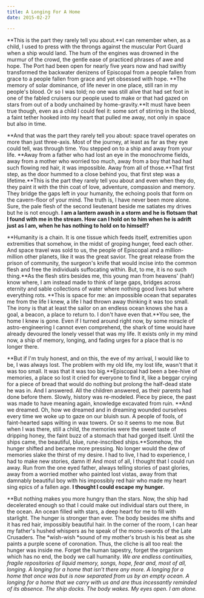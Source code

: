 ```yaml
---
title: A Longing For A Home
date: 2015-02-27

---
```


**This is the part they rarely tell you about.**I can remember when, as a child, I used to press with the throngs against the muscular Port Guard when a ship would land. The hum of the engines was drowned in the murmur of the crowd, the gentle ease of practiced phrases of awe and hope. The Port had been open for nearly five years now and had swiftly transformed the backwater denizens of Episcopal from a people fallen from grace to a people fallen from grace and yet obsessed with hope. **The memory of solar dominance, of life never in one place, still ran in my people's blood. Or so I was told; no one was still alive that had set foot in one of the fabled cruisers our people used to make or that had gazed on stars from out of a body unchained by home-gravity.**It must have been true though, even as a child I could feel it: some sort of stirring in the blood, a faint tether hooked into my heart that pulled me away, not only in space but also in time.

**And that was the part they rarely tell you about: space travel operates on more than just three-axis. Most of the journey, at least as far as they eye could tell, was through time. You stepped on to a ship and away from your life. **Away from a father who had lost an eye in the monochrome fields, away from a mother who worried too much, away from a boy that had had such flowing red hair, it was impossible. Away from all of those.**That first step, as the door hummed to a close behind you, that first step was a lifetime.**This is the part they rarely tell you about and even when they do, they paint it with the thin coat of love, adventure, compassion and memory. They bridge the gaps left in your humanity, the echoing pools that form on the cavern-floor of your mind. The truth is, I have never been more alone. Sure, the pale flesh of the second lieutenant beside me satiates my drives but he is not enough. **I am a lantern awash in a storm and he is flotsam that I found with me in the stream. How can I hold on to him when he is adrift just as I am, when he has nothing to hold on to himself?**

**Humanity is a chain. It is one tissue which feeds itself, extremities upon extremities that somehow, in the midst of groping hunger, feed each other. And space travel was sold to us, the people of Episcopal and a million-million other planets, like it was the great savior. The great release from the prison of community, the surgeon's knife that would incise into the common flesh and free the individuals suffocating within. But, to me, it is no such thing.**As the flesh stirs besides me, this young man from heavens' (hah!) know where, I am instead made to think of large gaps, bridges across eternity and sable collections of water where nothing good lives but where everything rots. **This is space for me: an impossible ocean that separates me from the life I knew, a life I had thrown away thinking it was too small. The irony is that at least the sailor on an endless ocean knows she has a goal, a beacon, a place to return to. I don't have even that.**You see, the home I knew is gone. Even if I turned around right now, by some miracle of astro-engineering I cannot even comprehend, the shark of time would have already devoured the lonely vessel that was my life. It exists only in my mind now, a ship of memory, longing, and fading urges for a place that is no longer there.

**But if I'm truly honest, and on this, the eve of my arrival, I would like to be, I was always lost. The problem with my old life, my lost life, wasn't that it was too small. It was that it was too big.**Episcopal had been a bee-hive of memories, a place so lost it cried for everyone to find it, like a beggar crying for a piece of bread that would do nothing but prolong the half-dead state he was in. And I answered. All the children answered, as their parents had done before them. Slowly, history was re-modeled. Piece by piece, the past was made to have meaning again, knowledge excavated from ruin. **And we dreamed. Oh, how we dreamed and in dreaming wounded ourselves every time we woke up to gaze on our bluish sun. A people of fools, of faint-hearted saps wilting in wax towers. Or so it seems to me now. But when I was there, still a child, the memories were the sweet taste of dripping honey, the faint buzz of a stomach that had gorged itself. Until the ships came, the beautiful, blue, rune-inscribed ships.**Somehow, the hunger shifted and became more pressing. No longer would the dew of memories slake the thirst of my desire. I had to live, I had to experience, I had to make new stories, damn it! And most of all, I thought that I could run away. Run from the one eyed father, always telling stories of past glories, away from a worried mother who painted lost vistas, away from that damnably beautiful boy with his impossibly red hair who made my heart sing epics of a fallen age. **I thought I could escape my hunger.**

**But nothing makes you more hungry than the stars. Now, the ship had decelerated enough so that I could make out individual stars out there, in the ocean. An ocean filled with stars, a deep heart for me to fill with starlight. The hunger is stronger than ever. The body besides me shifts and it has red hair, impossibly beautiful hair. In the corner of the room, I can hear my father's hushed whispers as he speak of the mono-swords of the Late Crusaders. The *wish-wish *sound of my mother's brush is his beat as she paints a purple scene of coronation. Thus, the cliche is all too real: the hunger was inside me. Forget the human tapestry, forget the organism which has no end, the body we call humanity. *We *are endless continuities, fragile repositories of liquid memory, songs, hope, fear and, most of all, longing. A longing for a home that isn't there any more. A longing for a home that once was but is now separated from us by an empty ocean. A longing for a home that we carry with us and are thus incessantly reminded of its absence. The ship docks. The body wakes. My eyes open. I am alone.**
